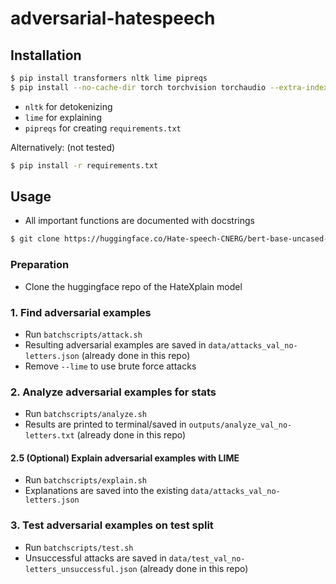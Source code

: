 # adversarial-hatespeech

## Installation
```bash
$ pip install transformers nltk lime pipreqs
$ pip install --no-cache-dir torch torchvision torchaudio --extra-index-url https://download.pytorch.org/whl/cu116
```
* `nltk` for detokenizing
* `lime` for explaining
* `pipreqs` for creating `requirements.txt`

Alternatively: (not tested)
```bash
$ pip install -r requirements.txt
```

## Usage
* All important functions are documented with docstrings
```bash
$ git clone https://huggingface.co/Hate-speech-CNERG/bert-base-uncased-hatexplain-rationale-two
```

### Preparation
* Clone the huggingface repo of the HateXplain model

### 1. Find adversarial examples
* Run `batchscripts/attack.sh`
* Resulting adversarial examples are saved in `data/attacks_val_no-letters.json`
    (already done in this repo)
* Remove `--lime` to use brute force attacks

### 2. Analyze adversarial examples for stats
* Run `batchscripts/analyze.sh`
* Results are printed to terminal/saved in `outputs/analyze_val_no-letters.txt`
    (already done in this repo)

#### 2.5 (Optional) Explain adversarial examples with LIME
* Run `batchscripts/explain.sh`
* Explanations are saved into the existing `data/attacks_val_no-letters.json`

### 3. Test adversarial examples on test split
* Run `batchscripts/test.sh`
* Unsuccessful attacks are saved in `data/test_val_no-letters_unsuccessful.json`
    (already done in this repo)
